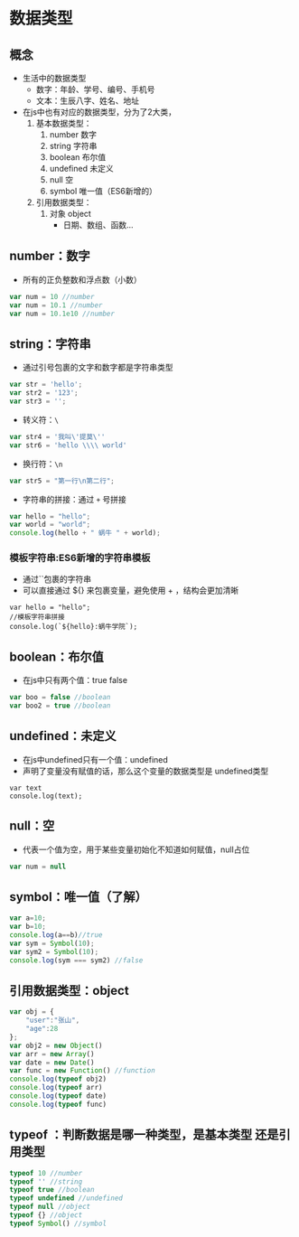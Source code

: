 # 数据类型

## 概念

- 生活中的数据类型
  - 数字：年龄、学号、编号、手机号
  - 文本：生辰八字、姓名、地址
- 在js中也有对应的数据类型，分为了2大类，
  1. 基本数据类型：
     1. number 数字
     2. string 字符串
     3. boolean 布尔值
     4. undefined 未定义
     5. null 空
     6. symbol 唯一值（ES6新增的）
  2. 引用数据类型：
     1. 对象 object
        - 日期、数组、函数...

## number：数字

- 所有的正负整数和浮点数（小数）

```js
var num = 10 //number
var num = 10.1 //number
var num = 10.1e10 //number
```

## string：字符串

- 通过引号包裹的文字和数字都是字符串类型

```js
var str = 'hello';
var str2 = '123';
var str3 = '';
```

- 转义符：`\`

```js
var str4 = '我叫\'提莫\''
var str6 = 'hello \\\\ world'
```

- 换行符：`\n`

```js
var str5 = "第一行\n第二行";
```

- 字符串的拼接：通过 `+` 号拼接

```js
var hello = "hello";
var world = "world";
console.log(hello + " 蜗牛 " + world);

```

### 模板字符串:ES6新增的字符串模板

- 通过``包裹的字符串
- 可以直接通过  ${} 来包裹变量，避免使用 + ，结构会更加清晰

```
var hello = "hello";
//模板字符串拼接
console.log(`${hello}:蜗牛学院`);
```



## boolean：布尔值

- 在js中只有两个值：true   false

```js
var boo = false //boolean
var boo2 = true //boolean
```

## undefined：未定义

- 在js中undefined只有一个值：undefined
- 声明了变量没有赋值的话，那么这个变量的数据类型是 undefined类型

```
var text
console.log(text);
```



## null：空

- 代表一个值为空，用于某些变量初始化不知道如何赋值，null占位

```js
var num = null
```

## symbol：唯一值（了解）

```js
var a=10;
var b=10;
console.log(a==b)//true
var sym = Symbol(10);
var sym2 = Symbol(10);
console.log(sym === sym2) //false
```



## 引用数据类型：object

```js
var obj = {
    "user":"张山",
    "age":28
};
var obj2 = new Object() 
var arr = new Array() 
var date = new Date()
var func = new Function() //function
console.log(typeof obj2)
console.log(typeof arr)
console.log(typeof date)
console.log(typeof func)
```

## typeof ：判断数据是哪一种类型，是基本类型 还是引用类型

```js
typeof 10 //number
typeof '' //string
typeof true //boolean
typeof undefined //undefined
typeof null //object
typeof {} //object
typeof Symbol() //symbol
```

